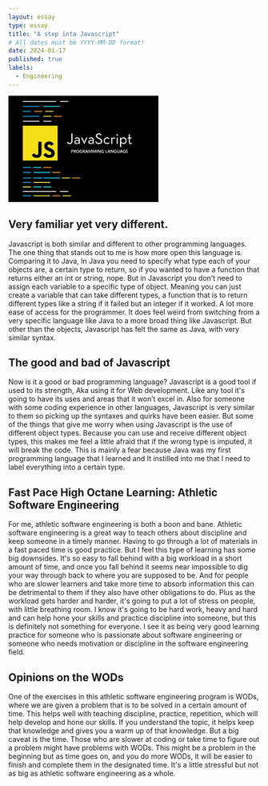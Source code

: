 ```yaml
---
layout: essay
type: essay
title: "A step into Javascript"
# All dates must be YYYY-MM-DD format!
date: 2024-01-17
published: true
labels:
  - Engineering
---
```


<img width="300px" class="rounded float-start pe-4" src="img/javascriptimage.png">

## Very familiar yet very different.

Javascript is both similar and different to other programming languages. The one thing that stands out to me is how more open this language is. Comparing it to Java, In Java you need to specify what type each of your 
objects are, a certain type to return, so if you wanted to have a function that returns either an int or string, nope. But in Javascript you don’t need to assign each variable to a specific type of object. Meaning you can 
just create a variable that can take different types, a function that is to return different types like a string if it failed but an integer if it worked. A lot more ease of access for the programmer. It does feel weird
from switching from a very specific language like Java to a more broad thing like Javascript. But other than the objects, Javascript has felt the same as Java, with very similar syntax.

## The good and bad of Javascript

Now is it a good or bad programming language? Javascript is a good tool if used to its strength, Aka using it for Web development. Like any tool it's going to have its uses and areas that it won’t excel in.  Also for
someone with some coding experience in other languages, Javascript is very similar to them so picking up the syntaxes and quirks have been easier. But some of the things that give me worry when using Javascript is the use
of different object types. Because you can use and receive different object types, this makes me feel a little afraid that if the wrong type is imputed, it will break the code. This is mainly a fear because Java was my
first programming language that I learned and It instilled into me that I need to label everything into a certain type.


## Fast Pace High Octane Learning: Athletic Software Engineering

For me, athletic software engineering is both a boon and bane. Athletic software engineering is a great way to teach others about discipline and keep someone in a timely manner. Having to go through a lot of materials in
a fast paced time is good practice. But I feel this type of learning has some big downsides. It's so easy to fall behind with a big workload in a short amount of time, and once you fall behind it seems near impossible to 
dig your way through back to where you are supposed to be. And for people who are slower learners and take more time to absorb information this can be detrimental to them if they also have other obligations to do. Plus as 
the workload gets harder and harder, it's going to put a lot of stress on people, with little breathing room. I know it's going to be hard work, heavy and hard and can help hone your skills and practice discipline into 
someone, but this is definitely not something for everyone. I see it as being very good learning practice for someone who is passionate about software engineering or someone who needs motivation or discipline in the 
software engineering field.

## Opinions on the WODs 

One of the exercises in this athletic software engineering program is WODs, where we are given a problem that is to be solved in a certain amount of time. This helps well with teaching discipline, practice, repetition,
which will help develop and hone our skills. If you understand the topic, it helps keep that knowledge and gives you a warm up of that knowledge. But a big caveat is the time. Those who are slower at coding or take time 
to figure out a problem might have problems with WODs. This might be a problem in the beginning but as time goes on, and you do more WODs, it will be easier to finish and complete them in the designated time. It's a 
little stressful but not as big as athletic software engineering as a whole.
